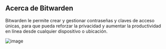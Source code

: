 ## Acerca de Bitwarden ##

Bitwarden le permite crear y gestionar contraseñas y claves de acceso únicas, para que pueda reforzar la privacidad y aumentar la productividad en línea desde cualquier dispositivo o ubicación.

![image](https://upload.wikimedia.org/wikipedia/commons/d/d0/Bitwarden_Desktop_MacOS.png)

